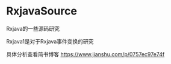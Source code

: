 # RxjavaSource
Rxjava的一些源码研究

Rxjava1是对于Rxjava事件变换的研究

具体分析查看简书博客
https://www.jianshu.com/p/0757ec97e74f
